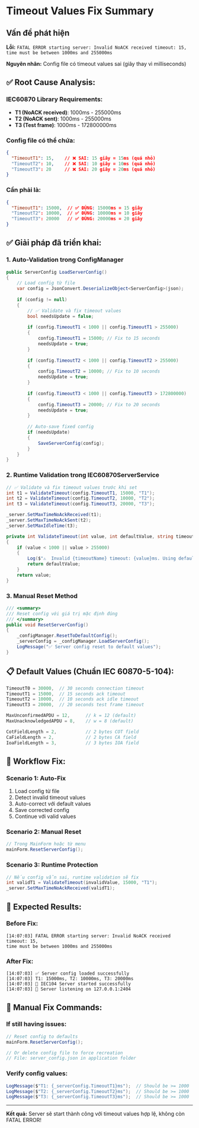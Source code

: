 # Timeout Values Fix Summary

## Vấn đề phát hiện

**Lỗi:** `FATAL ERROR starting server: Invalid NoACK received timeout: 15, time must be between 1000ms and 255000ms`

**Nguyên nhân:** Config file có timeout values sai (giây thay vì milliseconds)

## ✅ **Root Cause Analysis:**

### **IEC60870 Library Requirements:**
- **T1 (NoACK received)**: 1000ms - 255000ms
- **T2 (NoACK sent)**: 1000ms - 255000ms  
- **T3 (Test frame)**: 1000ms - 172800000ms

### **Config file có thể chứa:**
```json
{
  "TimeoutT1": 15,    // ❌ SAI: 15 giây = 15ms (quá nhỏ)
  "TimeoutT2": 10,    // ❌ SAI: 10 giây = 10ms (quá nhỏ)
  "TimeoutT3": 20     // ❌ SAI: 20 giây = 20ms (quá nhỏ)
}
```

### **Cần phải là:**
```json
{
  "TimeoutT1": 15000,  // ✅ ĐÚNG: 15000ms = 15 giây
  "TimeoutT2": 10000,  // ✅ ĐÚNG: 10000ms = 10 giây
  "TimeoutT3": 20000   // ✅ ĐÚNG: 20000ms = 20 giây
}
```

## ✅ **Giải pháp đã triển khai:**

### 1. **Auto-Validation trong ConfigManager**

```csharp
public ServerConfig LoadServerConfig()
{
    // Load config từ file
    var config = JsonConvert.DeserializeObject<ServerConfig>(json);
    
    if (config != null)
    {
        // ✅ Validate và fix timeout values
        bool needsUpdate = false;
        
        if (config.TimeoutT1 < 1000 || config.TimeoutT1 > 255000)
        {
            config.TimeoutT1 = 15000; // Fix to 15 seconds
            needsUpdate = true;
        }
        
        if (config.TimeoutT2 < 1000 || config.TimeoutT2 > 255000)
        {
            config.TimeoutT2 = 10000; // Fix to 10 seconds
            needsUpdate = true;
        }
        
        if (config.TimeoutT3 < 1000 || config.TimeoutT3 > 172800000)
        {
            config.TimeoutT3 = 20000; // Fix to 20 seconds
            needsUpdate = true;
        }
        
        // Auto-save fixed config
        if (needsUpdate)
        {
            SaveServerConfig(config);
        }
    }
}
```

### 2. **Runtime Validation trong IEC60870ServerService**

```csharp
// ✅ Validate và fix timeout values trước khi set
int t1 = ValidateTimeout(config.TimeoutT1, 15000, "T1");
int t2 = ValidateTimeout(config.TimeoutT2, 10000, "T2");
int t3 = ValidateTimeout(config.TimeoutT3, 20000, "T3");

_server.SetMaxTimeNoAckReceived(t1);
_server.SetMaxTimeNoAckSent(t2);
_server.SetMaxIdleTime(t3);

private int ValidateTimeout(int value, int defaultValue, string timeoutName)
{
    if (value < 1000 || value > 255000)
    {
        Log($"⚠️  Invalid {timeoutName} timeout: {value}ms. Using default: {defaultValue}ms");
        return defaultValue;
    }
    return value;
}
```

### 3. **Manual Reset Method**

```csharp
/// <summary>
/// Reset config với giá trị mặc định đúng
/// </summary>
public void ResetServerConfig()
{
    _configManager.ResetToDefaultConfig();
    _serverConfig = _configManager.LoadServerConfig();
    LogMessage("✅ Server config reset to default values");
}
```

## 📋 **Default Values (Chuẩn IEC 60870-5-104):**

```csharp
TimeoutT0 = 30000,  // 30 seconds connection timeout
TimeoutT1 = 15000,  // 15 seconds ack timeout  
TimeoutT2 = 10000,  // 10 seconds ack idle timeout
TimeoutT3 = 20000,  // 20 seconds test frame timeout

MaxUnconfirmedAPDU = 12,      // k = 12 (default)
MaxUnacknowledgedAPDU = 8,    // w = 8 (default)

CotFieldLength = 2,           // 2 bytes COT field
CaFieldLength = 2,            // 2 bytes CA field  
IoaFieldLength = 3,           // 3 bytes IOA field
```

## 🎯 **Workflow Fix:**

### **Scenario 1: Auto-Fix**
1. Load config từ file
2. Detect invalid timeout values
3. Auto-correct với default values
4. Save corrected config
5. Continue với valid values

### **Scenario 2: Manual Reset**
```csharp
// Trong MainForm hoặc từ menu
mainForm.ResetServerConfig();
```

### **Scenario 3: Runtime Protection**
```csharp
// Nếu config vẫn sai, runtime validation sẽ fix
int validT1 = ValidateTimeout(invalidValue, 15000, "T1");
_server.SetMaxTimeNoAckReceived(validT1);
```

## 🚀 **Expected Results:**

### **Before Fix:**
```
[14:07:03] FATAL ERROR starting server: Invalid NoACK received timeout: 15, 
time must be between 1000ms and 255000ms
```

### **After Fix:**
```
[14:07:03] ✅ Server config loaded successfully
[14:07:03] T1: 15000ms, T2: 10000ms, T3: 20000ms
[14:07:03] 🚀 IEC104 Server started successfully
[14:07:03] 📡 Server listening on 127.0.0.1:2404
```

## 🔧 **Manual Fix Commands:**

### **If still having issues:**
```csharp
// Reset config to defaults
mainForm.ResetServerConfig();

// Or delete config file to force recreation
// File: server_config.json in application folder
```

### **Verify config values:**
```csharp
LogMessage($"T1: {_serverConfig.TimeoutT1}ms");  // Should be >= 1000
LogMessage($"T2: {_serverConfig.TimeoutT2}ms");  // Should be >= 1000  
LogMessage($"T3: {_serverConfig.TimeoutT3}ms");  // Should be >= 1000
```

---

**Kết quả:** Server sẽ start thành công với timeout values hợp lệ, không còn FATAL ERROR!
